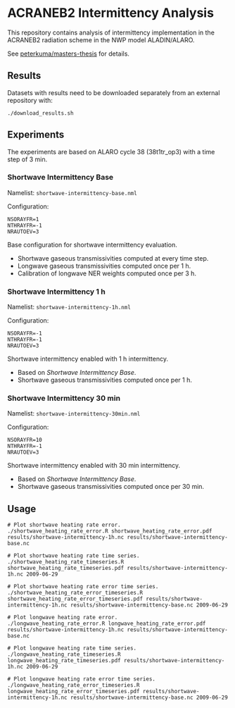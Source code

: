 ACRANEB2 Intermittency Analysis
===============================

This repository contains analysis of intermittency implementation
in the ACRANEB2 radiation scheme in the NWP model ALADIN/ALARO.

See [peterkuma/masters-thesis](https://github.com/peterkuma/masters-thesis/)
for details.

Results
-------

Datasets with results need to be downloaded separately from an external
repository with:

    ./download_results.sh

Experiments
-----------

The experiments are based on ALARO cycle 38 (38t1tr_op3) with a time step
of 3 min.

### Shortwave Intermittency Base

Namelist: `shortwave-intermittency-base.nml`

Configuration:

    NSORAYFR=1
    NTHRAYFR=-1
    NRAUTOEV=3

Base configuration for shortwave intermittency evaluation.

* Shortwave gaseous transmissivities computed at every time step.
* Longwave gaseous transmissivities computed once per 1 h.
* Calibration of longwave NER weights computed once per 3 h.

### Shortwave Intermittency 1 h

Namelist: `shortwave-intermittency-1h.nml`

Configuration:

    NSORAYFR=-1
    NTHRAYFR=-1
    NRAUTOEV=3

Shortwave intermittency enabled with 1 h intermittency.

* Based on *Shortwave Intermittency Base*.
* Shortwave gaseous transmissivities computed once per 1 h.

### Shortwave Intermittency 30 min

Namelist: `shortwave-intermittency-30min.nml`

Configuration:

    NSORAYFR=10
    NTHRAYFR=-1
    NRAUTOEV=3

Shortwave intermittency enabled with 30 min intermittency.

* Based on *Shortwave Intermittency Base*.
* Shortwave gaseous transmissivities computed once per 30 min.

Usage
-----

    # Plot shortwave heating rate error.
    ./shortwave_heating_rate_error.R shortwave_heating_rate_error.pdf results/shortwave-intermittency-1h.nc results/shortwave-intermittency-base.nc

    # Plot shortwave heating rate time series.
    ./shortwave_heating_rate_timeseries.R shortwave_heating_rate_timeseries.pdf results/shortwave-intermittency-1h.nc 2009-06-29

    # Plot shortwave heating rate error time series.
    ./shortwave_heating_rate_error_timeseries.R shortwave_heating_rate_error_timeseries.pdf results/shortwave-intermittency-1h.nc results/shortwave-intermittency-base.nc 2009-06-29

    # Plot longwave heating rate error.
    ./longwave_heating_rate_error.R longwave_heating_rate_error.pdf results/shortwave-intermittency-1h.nc results/shortwave-intermittency-base.nc

    # Plot longwave heating rate time series.
    ./longwave_heating_rate_timeseries.R longwave_heating_rate_timeseries.pdf results/shortwave-intermittency-1h.nc 2009-06-29

    # Plot longwave heating rate error time series.
    ./longwave_heating_rate_error_timeseries.R longwave_heating_rate_error_timeseries.pdf results/shortwave-intermittency-1h.nc results/shortwave-intermittency-base.nc 2009-06-29
